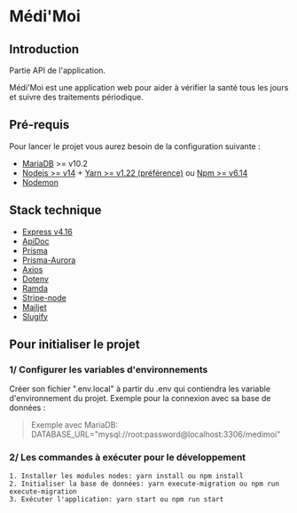 # Médi'Moi

## Introduction
Partie API de l'application.

Médi'Moi est une application web pour aider à vérifier la santé tous les jours et suivre des traitements périodique.

## Pré-requis
Pour lancer le projet vous aurez besoin de la configuration suivante :
* [MariaDB](https://mariadb.com/kb/en/where-to-download-mariadb/#the-latest-packages) >= v10.2
* [Nodejs >= v14](https://nodejs.org/en/download/) + [Yarn >= v1.22 (préférence)](https://yarnpkg.com/getting-started/install) ou [Npm >= v6.14](https://www.npmjs.com/)
* [Nodemon](https://www.npmjs.com/package/nodemon)

## Stack technique
* [Express v4.16](https://expressjs.com/fr/)
* [ApiDoc](https://apidocjs.com/)
* [Prisma](https://www.prisma.io/docs/)
* [Prisma-Aurora](https://www.npmjs.com/package/prisma-aurora)
* [Axios](https://axios-http.com/)
* [Dotenv](https://www.npmjs.com/package/dotenv)
* [Ramda](https://ramdajs.com/)
* [Stripe-node](https://github.com/stripe/stripe-node)
* [Mailjet](https://fr.mailjet.com/)
* [Slugify](https://www.npmjs.com/package/slugify)

## Pour initialiser le projet

### 1/ Configurer les variables d'environnements
 Créer son fichier ".env.local" à partir du .env qui contiendra les variable d'environnement du projet. 
 Exemple pour la connexion avec sa base de données :
> Exemple avec MariaDB: DATABASE_URL="mysql://root:password@localhost:3306/medimoi"

### 2/ Les commandes à exécuter pour le développement
```
1. Installer les modules nodes: yarn install ou npm install 
2. Initialiser la base de données: yarn execute-migration ou npm run execute-migration
3. Exécuter l'application: yarn start ou npm run start
```

